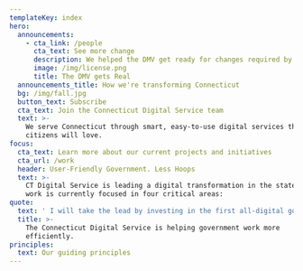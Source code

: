 ```yaml
---
templateKey: index
hero:
  announcements:
    - cta_link: /people
      cta_text: See more change
      description: We helped the DMV get ready for changes required by Real ID.
      image: /img/license.png
      title: The DMV gets Real
  announcements_title: How we're transforming Connecticut
  bg: /img/fall.jpg
  button_text: Subscribe
  cta_text: Join the Connecticut Digital Service team
  text: >-
    We serve Connecticut through smart, easy-to-use digital services that our
    citizens will love.
focus:
  cta_text: Learn more about our current projects and initiatives
  cta_url: /work
  header: User-Friendly Government. Less Hoops
  text: >-
    CT Digital Service is leading a digital transformation in the state. The
    work is currently focused in four critical areas:
quote:
  text: ' I will take the lead by investing in the first all-digital government, and reverse engineer every transaction from the taxpayer’s shoes. The entry point to Connecticut will be through its digital front door, a one-stop-shop for everything current and prospective citizens need from their government. We will be online, not in line. It won’t be done overnight, but let’s start today.'
  title: >-
    The Connecticut Digital Service is helping government work more
    efficiently. 
principles:
  text: Our guiding principles
---
```


